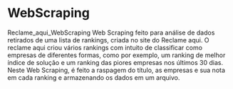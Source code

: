 # WebScraping
Reclame_aqui_WebScraping Web Scraping feito para análise de dados retirados de uma lista de rankings, criada no site do Reclame aqui. O reclame aqui criou vários rankings com intuito de classificar como empresas de diferentes formas, como por exemplo, um ranking de melhor índice de solução e um ranking das piores empresas nos últimos 30 dias. Neste Web Scraping, é feito a raspagem do título, as empresas e sua nota em cada ranking e armazenando os dados em um arquivo.

